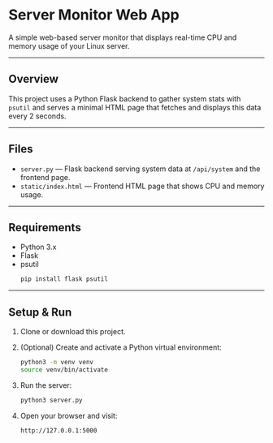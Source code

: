 # Server Monitor Web App

A simple web-based server monitor that displays real-time CPU and memory usage of your Linux server.

---

## Overview

This project uses a Python Flask backend to gather system stats with `psutil` and serves a minimal HTML page that fetches and displays this data every 2 seconds.

---

## Files

- `server.py` — Flask backend serving system data at `/api/system` and the frontend page.
- `static/index.html` — Frontend HTML page that shows CPU and memory usage.

---

## Requirements

- Python 3.x
- Flask
- psutil
    ```bash
    pip install flask psutil

---

## Setup & Run

1. Clone or download this project.

2. (Optional) Create and activate a Python virtual environment:
   ```bash
   python3 -m venv venv
   source venv/bin/activate

3. Run the server:
    ```bash
    python3 server.py

4. Open your browser and visit:
    ```bash
    http://127.0.0.1:5000